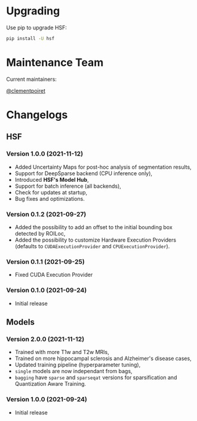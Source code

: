 # Upgrading

Use pip to upgrade HSF:

```sh
pip install -U hsf
```

# Maintenance Team

Current maintainers:

[@clementpoiret](https://github.com/clementpoiret)

# Changelogs

## HSF

### Version 1.0.0 (2021-11-12)

* Added Uncertainty Maps for post-hoc analysis of segmentation results,
* Support for DeepSparse backend (CPU inference only),
* Introduced **HSF's Model Hub**,
* Support for batch inference (all backends),
* Check for updates at startup,
* Bug fixes and optimizations.

### Version 0.1.2 (2021-09-27)

* Added the possibility to add an offset to the initial bounding box detected by ROILoc,
* Added the possibility to customize Hardware Execution Providers (defaults to `CUDAExecutionProvider` and `CPUExecutionProvider`).

### Version 0.1.1 (2021-09-25)

* Fixed CUDA Execution Provider

### Version 0.1.0 (2021-09-24)

* Initial release

## Models

### Version 2.0.0 (2021-11-12)

* Trained with more T1w and T2w MRIs,
* Trained on more hippocampal sclerosis and Alzheimer's disease cases,
* Updated training pipeline (hyperparameter tuning),
* `single` models are now independant from bags,
* `bagging` have `sparse` and `sparseqat` versions for sparsification and Quantization Aware Training.

### Version 1.0.0 (2021-09-24)

* Initial release
